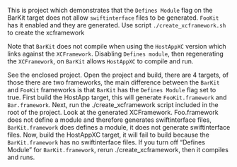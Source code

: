 
This is project which demonstrates that the `Defines Module` flag on the BarKit target does not allow `swiftinterface` files to be generated. 
`FooKit` has it enabled and they are generated. 
Use script `./create_xcframework.sh` to create the xcframework 

Note that `BarKit` does not compile when using the `HostAppXC` version which links against the `XCFramework`. 
Disabling `Defines module`, then regenerating the `XCFramework`, on `BarKit` allows `HostAppXC` to compile and run. 

See the enclosed project. Open the project and build, there are 4 targets, of those there are two frameworks, the main difference between the `BarKit` and `FooKit` frameworks is that `BarKit` has the `Defines Module` flag set to true. First build the HostApp target, this will generate `FooKit.framework` and `Bar.framework`. Next, run the ./create_xcframework script included in the root of the project. Look at the generated XCFramework. Foo.framework does not define a module and therefore generates swiftinterface files, `BarKit.framework` does defines a module, it does not generate swiftinterface files. Now, build the HostAppXC target, it will fail to build because the `BarKit.framework` has no swiftinterface files. If you turn off “Defines Module” for `BarKit.framework`, rerun ./create_xcframework, then it compiles and runs. 

